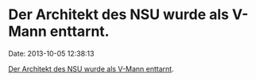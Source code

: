 Der Architekt des NSU wurde als V-Mann enttarnt.
================================================

Date: 2013-10-05 12:38:13

[Der Architekt des NSU wurde als V-Mann
enttarnt](http://www.berliner-zeitung.de/neonazi-terror/ex-neonazi-architekt-des-nsu-als-v-mann-enttarnt,11151296,24521234.html).
